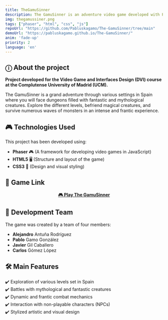 ```yaml
---
title: TheGamuSinner
description: The GamuSinner is an adventure video game developed with Phaser, HTML, CSS, and JavaScript. Immerse yourself in a world filled with mythological creatures and challenging dungeons as you explore different settings in Spain. Face intense waves of enemies, solve puzzles, and forge alliances in this frantic and immersive experience.
img: thegamussiner.png
tags: ["phaser", "html", "css", "js"]
repoUrl: "https://github.com/Pabluskagamo/The-GamuSinner/tree/main"
demoUrl: "https://pabluskagamo.github.io/The-GamuSinner/"
anim: 'fade-up'
priority: 2
language: 'en'
---
```


## ⓘ About the project

**Project developed for the Video Game and Interfaces Design (DVI) course at the Complutense University of Madrid (UCM).**

The GamuSinner is a grand adventure through various settings in Spain where you will face dungeons filled with fantastic and mythological creatures. Explore the different levels, befriend magical creatures, and survive numerous waves of monsters in an intense and frantic experience.

## 🎮 Technologies Used
This project has been developed using:  
- **Phaser** 🎮 (A framework for developing video games in JavaScript)  
- **HTML5** 🖥️ (Structure and layout of the game)  
- **CSS3** 🎨 (Design and visual styling)  

## 🔗 Game Link  
<p align="center">
  <a href="https://pabluskagamo.github.io/The-GamuSinner/" target='_blank' rel='noopener noreferrer'>
    <strong>🎮 Play The GamuSinner</strong>
  </a>
</p>

## 👥 Development Team  
The game was created by a team of four members:  
- **Alejandro** Antuña Rodríguez  
- **Pablo** Gamo González  
- **Javier** Gil Caballero  
- **Carlos** Gómez López  

## 🛠️ Main Features  
✔️ Exploration of various levels set in Spain  
✔️ Battles with mythological and fantastic creatures  
✔️ Dynamic and frantic combat mechanics  
✔️ Interaction with non-playable characters (NPCs)  
✔️ Stylized artistic and visual design
